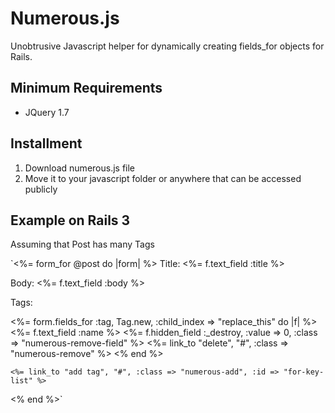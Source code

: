# Numerous.js
Unobtrusive Javascript helper for dynamically creating fields_for objects for Rails.


## Minimum Requirements
- JQuery 1.7


## Installment
1. Download numerous.js file
2. Move it to your javascript folder or anywhere that can be accessed publicly


## Example on Rails 3

Assuming that Post has many Tags

`<%= form_for @post do |form| %>
  Title:
  <%= f.text_field :title %>

  Body:
  <%= f.text_field :body %>
  
  Tags:
  <div id="tag-list"></div>
  
  <div class="numerous">
    <div>
      <%= form.fields_for :tag, Tag.new, :child_index => "replace_this" do |f| %>
        <%= f.text_field :name %>
        <%= f.hidden_field :_destroy, :value => 0, :class => "numerous-remove-field" %>
        <%= link_to "delete", "#", :class => "numerous-remove" %>
      <% end %>
    </div>
    
    <%= link_to "add tag", "#", :class => "numerous-add", :id => "for-key-list" %>
  </div>
<% end %>`
